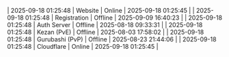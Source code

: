 | 2025-09-18 01:25:48 | Website | Online | 2025-09-18 01:25:45 |
| 2025-09-18 01:25:48 | Registration | Offline | 2025-09-09 16:40:23 |
| 2025-09-18 01:25:48 | Auth Server | Offline | 2025-08-18 09:33:31 |
| 2025-09-18 01:25:48 | Kezan (PvE) | Offline | 2025-08-03 17:58:02 |
| 2025-09-18 01:25:48 | Gurubashi (PvP) | Offline | 2025-08-23 21:44:06 |
| 2025-09-18 01:25:48 | Cloudflare | Online | 2025-09-18 01:25:45 |
